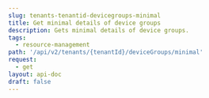 ```yaml
---
slug: tenants-tenantid-devicegroups-minimal
title: Get minimal details of device groups
description: Gets minimal details of device groups.
tags:
  - resource-management
path: '/api/v2/tenants/{tenantId}/deviceGroups/minimal'
request:
  - get
layout: api-doc
draft: false
---
```

